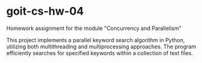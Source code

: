 # goit-cs-hw-04
Homework assignment for the module "Concurrency and Parallelism"

This project implements a parallel keyword search algorithm in Python, utilizing both multithreading and multiprocessing approaches. The program efficiently searches for specified keywords within a collection of text files.
